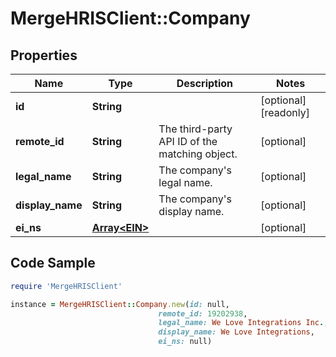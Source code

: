 # MergeHRISClient::Company

## Properties

Name | Type | Description | Notes
------------ | ------------- | ------------- | -------------
**id** | **String** |  | [optional] [readonly] 
**remote_id** | **String** | The third-party API ID of the matching object. | [optional] 
**legal_name** | **String** | The company&#39;s legal name. | [optional] 
**display_name** | **String** | The company&#39;s display name. | [optional] 
**ei_ns** | [**Array&lt;EIN&gt;**](EIN.md) |  | [optional] 

## Code Sample

```ruby
require 'MergeHRISClient'

instance = MergeHRISClient::Company.new(id: null,
                                 remote_id: 19202938,
                                 legal_name: We Love Integrations Inc.,
                                 display_name: We Love Integrations,
                                 ei_ns: null)
```


